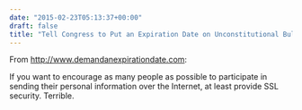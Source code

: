 ```yaml
---
date: "2015-02-23T05:13:37+00:00"
draft: false
title: "Tell Congress to Put an Expiration Date on Unconstitutional Bulk Surveillance"
---
```

From http://www.demandanexpirationdate.com:

If you want to encourage as many people as possible to participate in sending their personal information over the Internet, at least provide SSL security. Terrible.
